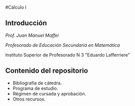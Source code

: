 #Cálculo I

## Introducción

*Prof. Juan Manuel Maffei*

_Profesorado de Educación Secundaria en Matemática_

Instituto Superior de Profesorado N 3 "Eduardo Lafferriere"

## Contenido del repositorio

- Bibliografía de cátedra.
- Programa de estudio.
- Régimen de cursada y aprobación.
- Otros recursos.
